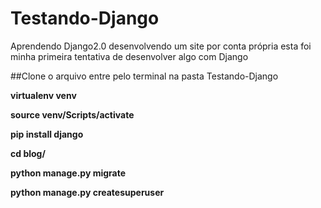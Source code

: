 # Testando-Django
Aprendendo Django2.0 desenvolvendo um site por conta própria esta foi minha primeira tentativa de desenvolver algo com Django

##Clone o arquivo entre pelo terminal na pasta Testando-Django

**virtualenv venv**

**source venv/Scripts/activate**

**pip install django**

**cd blog/**

**python manage.py migrate**

**python manage.py createsuperuser**
